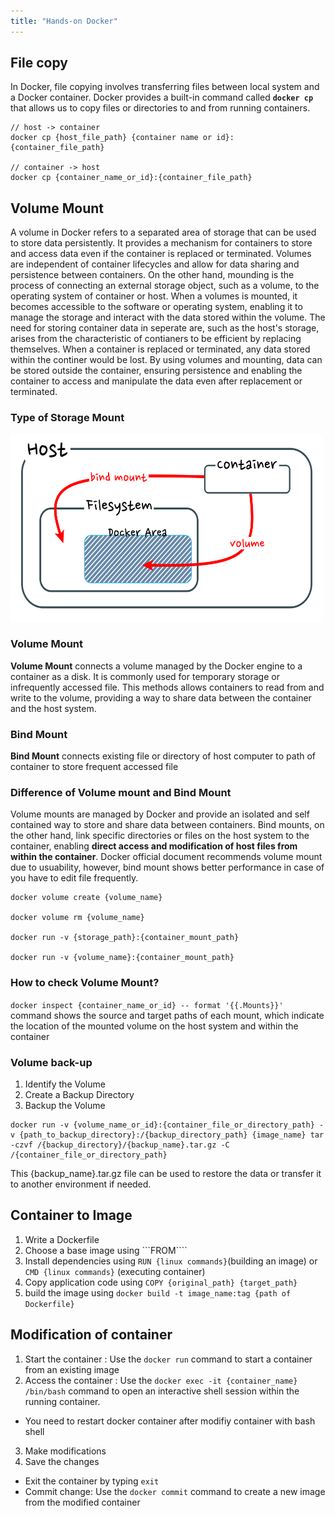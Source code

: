 ```yaml
---
title: "Hands-on Docker"
---
```


## File copy
In Docker, file copying involves transferring files between local system and a Docker container. Docker provides a built-in command called **`docker cp`** that allows us to copy files or directories to and from running containers.

```
// host -> container
docker cp {host_file_path} {container name or id}:{container_file_path}

// container -> host
docker cp {container_name_or_id}:{container_file_path}
```

## Volume Mount
A volume in Docker refers to a separated area of storage that can be used to store data persistently. It provides a mechanism for containers to store and access data even if the container is replaced or terminated. Volumes are independent of container lifecycles and allow for data sharing and persistence between containers.
On the other hand, mounding is the process of connecting an external storage object, such as a volume, to the operating system of container or host. When a volumes is mounted, it becomes accessible to the software or operating system, enabling it to manage the storage and interact with the data stored within the volume.
The need for storing container data in seperate are, such as the host's storage, arises from the characteristic of contianers to be efficient by replacing themselves. When a container is replaced or terminated, any data stored within the continer would be lost. By using volumes and mounting, data can be stored outside the container, ensuring persistence and enabling the container to access and manipulate the data even after replacement or terminated.

### Type of Storage Mount

<img src="../assets/dockermount.png" width=500vw height=300vw >

### Volume Mount
**Volume Mount** connects a volume managed by the Docker engine to a container as a disk. It is commonly used for temporary storage or infrequently accessed file. This methods allows containers to read from and write to the volume, providing a way to share data between the container and the host system. 

### Bind Mount
**Bind Mount** connects existing file or directory of host computer to path of container to store frequent accessed file

### Difference of Volume mount and Bind Mount
Volume mounts are managed by Docker and provide an isolated and self contained way to store and share data between containers. Bind mounts, on the other hand, link specific directories or files on the host system to the container, enabling **direct access and modification of host files from within the container**. Docker official document recommends volume mount due to usuability, however, bind mount shows better performance in case of you have to edit file frequently.

```
docker volume create {volume_name}

docker volume rm {volume_name}

docker run -v {storage_path}:{container_mount_path}

docker run -v {volume_name}:{container_mount_path}
```

### How to check Volume Mount?

```docker inspect {container_name_or_id} -- format '{{.Mounts}}'``` command shows the source and target paths of each mount, which indicate the location of the mounted volume on the host system and within the container

### Volume back-up
1. Identify the Volume
2. Create a Backup Directory
3. Backup the Volume
```
docker run -v {volume_name_or_id}:{container_file_or_directory_path} -v {path_to_backup_directory}:/{backup_directory_path} {image_name} tar -czvf /{backup_directory}/{backup_name}.tar.gz -C /{container_file_or_directory_path}
```
This {backup_name}.tar.gz file can be used to restore the data or transfer it to another environment if needed.

## Container to Image

1. Write a Dockerfile
2. Choose a base image using ```FROM````
3. Install dependencies using ```RUN {linux commands}```(building an image) or ```CMD {linux commands}``` (executing container)
4. Copy application code using ```COPY {original_path} {target_path}```
5. build the image using ```docker build -t image_name:tag {path of Dockerfile}```

## Modification of container
1. Start the container : Use the `docker run` command to start a container from an existing image
2. Access the container : Use the `docker exec -it {container_name} /bin/bash` command to open an interactive shell session within the running container.
- You need to restart docker container after modifiy container with bash shell
3. Make modifications
4. Save the changes
- Exit the container by typing `exit`
- Commit change: Use the `docker commit` command to create a new image from the modified container
